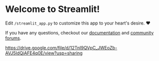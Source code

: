 # Welcome to Streamlit!

Edit `/streamlit_app.py` to customize this app to your heart's desire. :heart:

If you have any questions, checkout our [documentation](https://docs.streamlit.io) and [community
forums](https://discuss.streamlit.io).


https://drive.google.com/file/d/12TnI9QVpC_JWEoZb-AVJ5IdQiAFE4q0E/view?usp=sharing
